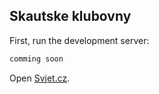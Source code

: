 ## Skautske klubovny

First, run the development server:

```bash
comming soon
```

Open [Svjet.cz](https://svjet.cz).
